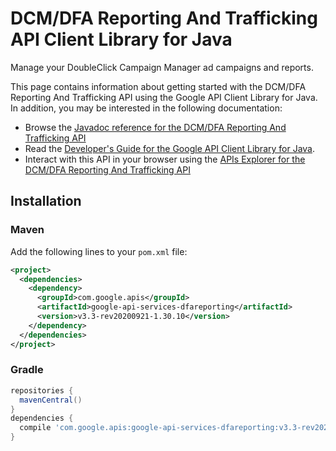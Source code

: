 # DCM/DFA Reporting And Trafficking API Client Library for Java

Manage your DoubleClick Campaign Manager ad campaigns and reports.

This page contains information about getting started with the DCM/DFA Reporting And Trafficking API
using the Google API Client Library for Java. In addition, you may be interested
in the following documentation:

* Browse the [Javadoc reference for the DCM/DFA Reporting And Trafficking API][javadoc]
* Read the [Developer's Guide for the Google API Client Library for Java][google-api-client].
* Interact with this API in your browser using the [APIs Explorer for the DCM/DFA Reporting And Trafficking API][api-explorer]

## Installation

### Maven

Add the following lines to your `pom.xml` file:

```xml
<project>
  <dependencies>
    <dependency>
      <groupId>com.google.apis</groupId>
      <artifactId>google-api-services-dfareporting</artifactId>
      <version>v3.3-rev20200921-1.30.10</version>
    </dependency>
  </dependencies>
</project>
```

### Gradle

```gradle
repositories {
  mavenCentral()
}
dependencies {
  compile 'com.google.apis:google-api-services-dfareporting:v3.3-rev20200921-1.30.10'
}
```

[javadoc]: https://googleapis.dev/java/google-api-services-dfareporting/latest/index.html
[google-api-client]: https://github.com/googleapis/google-api-java-client/
[api-explorer]: https://developers.google.com/apis-explorer/#p/dfareporting/v1/
